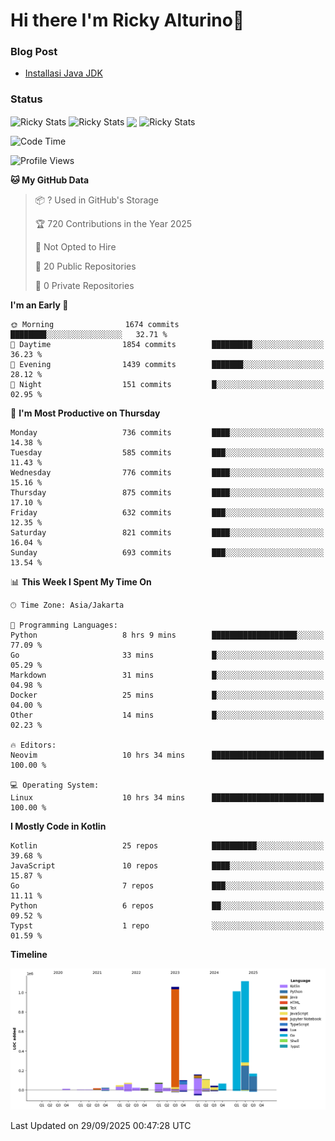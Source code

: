 # Hi there I'm Ricky Alturino👋

### Blog Post

<!-- BLOG-POST-LIST:START -->

- [Installasi Java JDK](https://onirutla.medium.com/installasi-java-jdk-ec701beeb5cb?source=rss-d9d81c918cc9------2)
<!-- BLOG-POST-LIST:END -->

### Status

<img align="center" alt="Ricky Stats" src="https://github-readme-stats.vercel.app/api?username=Alturino&theme=dark&show_icons=true&hide_border=false" />
<img align="center" alt="Ricky Stats" src="https://github-readme-stats.vercel.app/api/top-langs/?username=Alturino&theme=dark&show_icons=true&layout=compact"/>
<img align="center" width="640px" src="https://github-readme-stats.vercel.app/api/wakatime?username=Alturino&layout=compact&hide_border=true&theme=dark">
<img align="center" alt="Ricky Stats" src="https://leetcard.jacoblin.cool/alturino?border=0&radius=20&ext=activity"/>

<!--START_SECTION:waka-->
![Code Time](http://img.shields.io/badge/Code%20Time-1%2C448%20hrs%2038%20mins-blue)

![Profile Views](http://img.shields.io/badge/Profile%20Views-0-blue)

**🐱 My GitHub Data** 

> 📦 ? Used in GitHub's Storage 
 > 
> 🏆 720 Contributions in the Year 2025
 > 
> 🚫 Not Opted to Hire
 > 
> 📜 20 Public Repositories 
 > 
> 🔑 0 Private Repositories 
 > 
**I'm an Early 🐤** 

```text
🌞 Morning                1674 commits        ████████░░░░░░░░░░░░░░░░░   32.71 % 
🌆 Daytime                1854 commits        █████████░░░░░░░░░░░░░░░░   36.23 % 
🌃 Evening                1439 commits        ███████░░░░░░░░░░░░░░░░░░   28.12 % 
🌙 Night                  151 commits         █░░░░░░░░░░░░░░░░░░░░░░░░   02.95 % 
```
📅 **I'm Most Productive on Thursday** 

```text
Monday                   736 commits         ████░░░░░░░░░░░░░░░░░░░░░   14.38 % 
Tuesday                  585 commits         ███░░░░░░░░░░░░░░░░░░░░░░   11.43 % 
Wednesday                776 commits         ████░░░░░░░░░░░░░░░░░░░░░   15.16 % 
Thursday                 875 commits         ████░░░░░░░░░░░░░░░░░░░░░   17.10 % 
Friday                   632 commits         ███░░░░░░░░░░░░░░░░░░░░░░   12.35 % 
Saturday                 821 commits         ████░░░░░░░░░░░░░░░░░░░░░   16.04 % 
Sunday                   693 commits         ███░░░░░░░░░░░░░░░░░░░░░░   13.54 % 
```


📊 **This Week I Spent My Time On** 

```text
🕑︎ Time Zone: Asia/Jakarta

💬 Programming Languages: 
Python                   8 hrs 9 mins        ███████████████████░░░░░░   77.09 % 
Go                       33 mins             █░░░░░░░░░░░░░░░░░░░░░░░░   05.29 % 
Markdown                 31 mins             █░░░░░░░░░░░░░░░░░░░░░░░░   04.98 % 
Docker                   25 mins             █░░░░░░░░░░░░░░░░░░░░░░░░   04.00 % 
Other                    14 mins             █░░░░░░░░░░░░░░░░░░░░░░░░   02.23 % 

🔥 Editors: 
Neovim                   10 hrs 34 mins      █████████████████████████   100.00 % 

💻 Operating System: 
Linux                    10 hrs 34 mins      █████████████████████████   100.00 % 
```

**I Mostly Code in Kotlin** 

```text
Kotlin                   25 repos            ██████████░░░░░░░░░░░░░░░   39.68 % 
JavaScript               10 repos            ████░░░░░░░░░░░░░░░░░░░░░   15.87 % 
Go                       7 repos             ███░░░░░░░░░░░░░░░░░░░░░░   11.11 % 
Python                   6 repos             ██░░░░░░░░░░░░░░░░░░░░░░░   09.52 % 
Typst                    1 repo              ░░░░░░░░░░░░░░░░░░░░░░░░░   01.59 % 
```



**Timeline**

![Lines of Code chart](https://raw.githubusercontent.com/Alturino/Alturino/main/assets/bar_graph.png)


 Last Updated on 29/09/2025 00:47:28 UTC
<!--END_SECTION:waka-->
